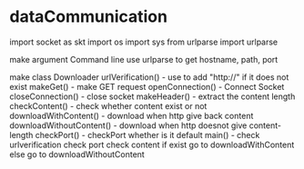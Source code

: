 # dataCommunication


import socket as skt
import os
import sys
from urlparse import urlparse

make argument Command line
use urlparse to get hostname, path, port

make class Downloader
    urlVerification() - use to add "http://" if it does not exist
    makeGet() - make GET request
    openConnection() - Connect Socket
    closeConnection() - close socket
    makeHeader() - extract the content length
    checkContent() - check whether content exist or not
    downloadWithContent() - download when http give back content
    downloadWithoutContent() - download when http doesnot give content-length
    checkPort() - checkPort whether is it default
    main() - check urlverification 
            check port 
            check content
            if exist go to downloadWithContent
            else go to downloadWithoutContent
 

    

    

    
        


    



   

    





